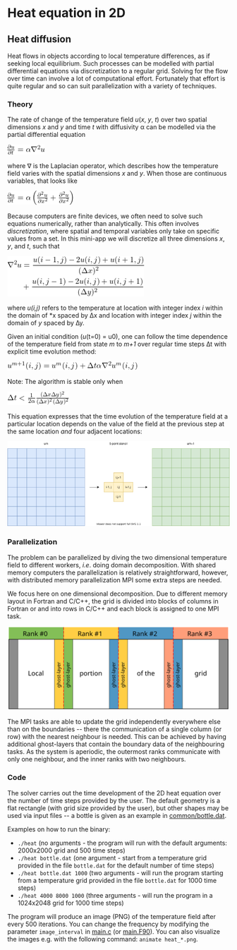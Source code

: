 <!-- Adapted from material by ENCCS -->

# Heat equation in 2D

## Heat diffusion

Heat flows in objects according to local temperature differences, as if seeking local equilibrium.
Such processes can be modelled with partial differential equations via discretization to a regular grid.
Solving for the flow over time can involve a lot of computational effort.
Fortunately that effort is quite regular and so can suit parallelization with a variety of techniques.

### Theory

The rate of change of the temperature field *u*(*x*, *y*, *t*) over two spatial
dimensions *x* and *y* and time *t*
with diffusivity α can be modelled via the partial differential equation

<!-- Equation
\frac{\partial u}{\partial t} = \alpha \nabla^2 u
-->
![img](img/eq1.png)

where ∇ is the Laplacian operator, which describes how
the temperature field varies with the spatial dimensions *x* and
*y*. When those are continuous variables, that looks like

<!-- Equation
   \frac{\partial u}{\partial t} = \alpha \left( \frac{\partial^2 u}{\partial x^2} + \frac{\partial^2 u}{\partial x^2}\right)
-->
![img](img/no-nabla.png)

Because computers are finite devices, we often need to solve such
equations numerically, rather than analytically. 
This often involves *discretization*, where spatial and temporal
variables only take on specific values from a set. 
In this mini-app we will discretize all three dimensions *x*, *y*, and
*t*, such that 

<!-- Equation
\begin{align*}
\nabla^2 u  &= \frac{u(i-1,j)-2u(i,j)+u(i+1,j)}{(\Delta x)^2} \\
 &+ \frac{u(i,j-1)-2u(i,j)+u(i,j+1)}{(\Delta y)^2}
\end{align*}
-->
![img](img/eq2.png)

where *u(i,j)* refers to the temperature at location with
integer index *i* within the domain of *x spaced by ∆x and location
with integer index *j* within the 
domain of *y* spaced by ∆y.

Given an initial condition (*u*(t=0) = u0), one can follow the time
dependence of the temperature field from state *m* to *m+1* over
regular time steps ∆t with explicit 
time evolution method:

<!-- Equation
u^{m+1}(i,j) = u^m(i,j) + \Delta t \alpha \nabla^2 u^m(i,j)
-->
![img](img/eq3.png)

Note: The algorithm is stable only when

<!-- Equation
\Delta t < \frac{1}{2 \alpha} \frac{(\Delta x \Delta y)^2}{(\Delta x)^2 (\Delta y)^2}
-->
![img](img/eq4.png)

This equation expresses that the time evolution of the temperature
field at a particular location depends on the value of the field at
the previous step at the same location *and* four adjacent locations:

![img](img/stencil.png)

### Parallelization

The problem can be parallelized by diving the two dimensional
temperature field to different workers, *i.e*. doing domain
decomposition. With shared memory computers the parallelization is
relatively straightforward, however, with distributed memory
parallelization MPI some extra steps are needed.

We focus here on one dimensional decomposition. Due to different
memory layout in Fortran and C/C++, the grid is divided into blocks of columns
in Fortran or and into rows in C/C++ and each block is assigned to one
MPI task.

![2D domain decomposition](img/domain-decomposition.svg)

The MPI tasks are able to update the grid independently everywhere else than
on the boundaries -- there the communication of a single column (or row) with
the nearest neighbour is needed. This can be achieved by having additional
ghost-layers that contain the boundary data of the neighbouring tasks. As the
system is aperiodic, the outermost ranks communicate with only one neighbour,
and the inner ranks with two neighbours.


### Code

The solver carries out the time development of the 2D heat equation over the
number of time steps provided by the user. The default geometry is a flat
rectangle (with grid size provided by the user), but other shapes may be used
via input files -- a bottle is given as an example in
[common/bottle.dat](common/bottle.dat).

Examples on how to run the binary:
- `./heat`  (no arguments - the program will run with the default arguments:
             2000x2000 grid and 500 time steps)
- `./heat bottle.dat` (one argument - start from a temperature grid provided
                       in the file `bottle.dat` for the default number of time
                       steps)
- `./heat bottle.dat 1000` (two arguments - will run the program starting from
                            a temperature grid provided in the file
                            `bottle.dat` for 1000 time steps)
- `./heat 4000 8000 1000` (three arguments - will run the program in a
                           1024x2048 grid for 1000 time steps)

The program will produce an image (PNG) of the temperature field after every
500 iterations. You can change the frequency by modifying the parameter
`image_interval` in [main.c](c/main.c) (or [main.F90](fortran/main.F90)).
You can also visualize the images e.g. with the following command:
`animate heat_*.png`.

